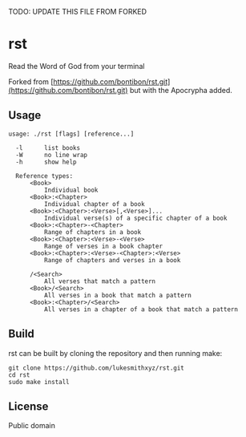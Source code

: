 TODO: UPDATE THIS FILE FROM FORKED

# rst

Read the Word of God from your terminal

Forked from [https://github.com/bontibon/rst.git](https://github.com/bontibon/rst.git) but with the Apocrypha added.


## Usage

    usage: ./rst [flags] [reference...]

      -l      list books
      -W      no line wrap
      -h      show help

      Reference types:
          <Book>
              Individual book
          <Book>:<Chapter>
              Individual chapter of a book
          <Book>:<Chapter>:<Verse>[,<Verse>]...
              Individual verse(s) of a specific chapter of a book
          <Book>:<Chapter>-<Chapter>
              Range of chapters in a book
          <Book>:<Chapter>:<Verse>-<Verse>
              Range of verses in a book chapter
          <Book>:<Chapter>:<Verse>-<Chapter>:<Verse>
              Range of chapters and verses in a book

          /<Search>
              All verses that match a pattern
          <Book>/<Search>
              All verses in a book that match a pattern
          <Book>:<Chapter>/<Search>
              All verses in a chapter of a book that match a pattern

## Build

rst can be built by cloning the repository and then running make:

    git clone https://github.com/lukesmithxyz/rst.git
    cd rst
    sudo make install

## License

Public domain
